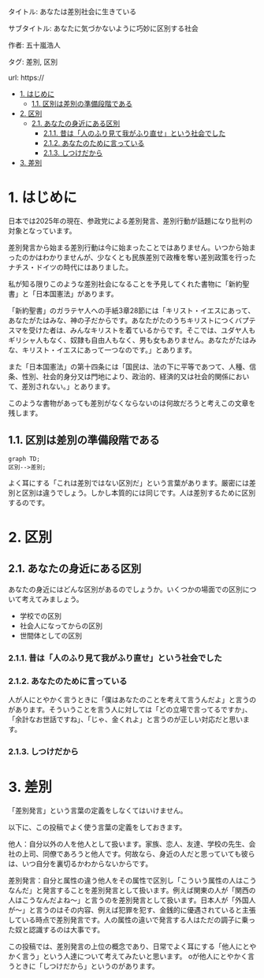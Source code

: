 タイトル: あなたは差別社会に生きている

サブタイトル: あなたに気づかないように巧妙に区別する社会

作者: 五十嵐浩人

タグ: 差別, 区別

url: https://

<!-- mtoc-start -->

- [1. はじめに](#1-はじめに)
  - [1.1. 区別は差別の準備段階である](#11-区別は差別の準備段階である)
- [2. 区別](#2-区別)
  - [2.1. あなたの身近にある区別](#21-あなたの身近にある区別)
    - [2.1.1. 昔は「人のふり見て我がふり直せ」という社会でした](#211-昔は人のふり見て我がふり直せという社会でした)
    - [2.1.2. あなたのために言っている](#212-あなたのために言っている)
    - [2.1.3. しつけだから](#213-しつけだから)
- [3. 差別](#3-差別)

<!-- mtoc-end -->

# 1. はじめに

日本では2025年の現在、参政党による差別発言、差別行動が話題になり批判の対象となっています。

差別発言から始まる差別行動は今に始まったことではありません。いつから始まったのかはわかりませんが、少なくとも民族差別で政権を奪い差別政策を行ったナチス・ドイツの時代にはありました。

私が知る限りこのような差別社会になることを予見してくれた書物に「新約聖書」と「日本国憲法」があります。

「新約聖書」のガラテヤ人への手紙3章28節には「キリスト・イエスにあって、あなたがたはみな、神の子だからです。あなたがたのうちキリストにつくバプテスマを受けた者は、みんなキリストを着ているからです。そこでは、ユダヤ人もギリシャ人もなく、奴隷も自由人もなく、男も女もありません。あなたがたはみな、キリスト・イエスにあって一つなのです。」とあります。

また「日本国憲法」の第十四条には「国民は、法の下に平等であつて、人種、信条、性別、社会的身分又は門地により、政治的、経済的又は社会的関係において、差別されない。」とあります。

このような書物があっても差別がなくならないのは何故だろうと考えこの文章を残します。

## 1.1. 区別は差別の準備段階である

```mermaid
graph TD;
区別-->差別;
```

よく耳にする「これは差別ではない区別だ」という言葉があります。厳密には差別と区別は違うでしょう。しかし本質的には同じです。人は差別するために区別するのです。

# 2. 区別

## 2.1. あなたの身近にある区別

あなたの身近にはどんな区別があるのでしょうか。いくつかの場面での区別について考えてみましょう。

- 学校での区別
- 社会人になってからの区別
- 世間体としての区別

### 2.1.1. 昔は「人のふり見て我がふり直せ」という社会でした

### 2.1.2. あなたのために言っている

人が人にとやかく言うときに「僕はあなたのことを考えて言うんだよ」と言うのがあります。そういうことを言う人に対しては「どの立場で言ってるですか」、「余計なお世話ですね」、「じゃ、金くれよ」と言うのが正しい対応だと思います。

### 2.1.3. しつけだから

# 3. 差別

「差別発言」という言葉の定義をしなくてはいけません。

以下に、この投稿でよく使う言葉の定義をしておきます。

他人：自分以外の人を他人として扱います。家族、恋人、友達、学校の先生、会社の上司、同僚であろうと他人です。何故なら、身近の人だと思っていても彼らは、いつ自分を裏切るかわからないからです。

差別発言：自分と属性の違う他人をその属性で区別し「こういう属性の人はこうなんだ」と発言することを差別発言として扱います。例えば関東の人が「関西の人はこうなんだよね〜」と言うのを差別発言として扱います。日本人が「外国人が〜」と言うのはその内容、例えば犯罪を犯す、金銭的に優遇されていると主張している時点で差別発言です。人の属性の違いで発言する人はただの調子に乗った奴と認識するのは大事です。

この投稿では、差別発言の上位の概念であり、日常でよく耳にする「他人にとやかく言う」という人達について考えてみたいと思います。
oが他人にとやかく言うときに「しつけだから」というのがあります。

